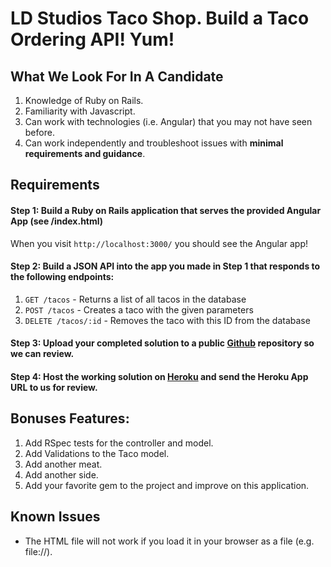 # LD Studios Taco Shop.  Build a Taco Ordering API!  Yum!

## What We Look For In A Candidate

  1. Knowledge of Ruby on Rails.
  2. Familiarity with Javascript.
  2. Can work with technologies (i.e. Angular) that you may not have seen before.
  3. Can work independently and troubleshoot issues with **minimal requirements and guidance**.

## Requirements

#### Step 1: Build a Ruby on Rails application that serves the provided Angular App (see /index.html)

  When you visit `http://localhost:3000/` you should see the Angular app!

#### Step 2: Build a JSON API into the app you made in Step 1 that responds to the following endpoints:

  1. `GET /tacos` - Returns a list of all tacos in the database
  2. `POST /tacos` - Creates a taco with the given parameters
  3. `DELETE /tacos/:id` - Removes the taco with this ID from the database

#### Step 3: Upload your completed solution to a public [Github](https://www.heroku.com/) repository so we can review.

#### Step 4: Host the working solution on [Heroku](https://www.heroku.com/) and send the Heroku App URL to us for review.

## Bonuses Features: 

  1.  Add RSpec tests for the controller and model.
  2.  Add Validations to the Taco model.
  3.  Add another meat.
  4.  Add another side.
  5.  Add your favorite gem to the project and improve on this application.

## Known Issues
  * The HTML file will not work if you load it in your browser as a file (e.g. file://).

